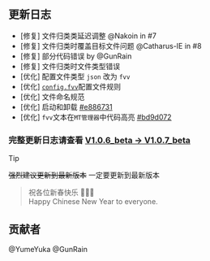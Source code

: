## 更新日志

* [修复] 文件归类类延迟调整 @Nakoin in #7
* [修复] 文件归类时覆盖目标文件问题 @Catharus-IE in #8
* [修复] 部分代码错误 by @GunRain 
* [修复] 文件归类时文件类型错误
* [优化] 配置文件类型 `json` 改为 `fvv` 
* [优化] [`config.fvv`](https://github.com/GunRain/FVV)配置文件规则
* [优化] 文件命名规范
* [优化] 启动和卸载 [#e886731](https://github.com/YumeYuka/Intelligent/commit/e8867316a5a118a3b1c6c68b6e6bdd07415b7a08)
* [优化] `fvv`文本在`MT管理器`中代码高亮 [#bd9d072](https://github.com/YumeYuka/Intelligent/commit/bd9d072dd9cdbf0e17d7d2004c61113fdf1b4b9f)


### 完整更新日志请查看 [V1.0.6_beta -> V1.0.7_beta](https://github.com/YumeYuka/intelligent/commits/master/)  

> [!TIP]
> ~~强烈建议更新到最新版本~~
> 一定要更新到最新版本

> 祝各位新春快乐  🎉🎉🎉  
> Happy Chinese New Year to everyone.

## 贡献者
@YumeYuka
@GunRain